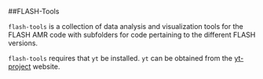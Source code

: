 ##FLASH-Tools

`flash-tools` is a collection of data analysis and visualization tools for the FLASH AMR code with subfolders for code pertaining to the different FLASH versions.

`flash-tools` requires that `yt` be installed. `yt` can be obtained from the [yt-project](http://www.yt-project.org) website.
